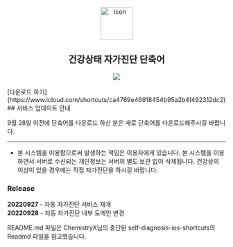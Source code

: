 <div align="center">
  <img width="75" src="https://camo.githubusercontent.com/7ffeb222931f4003ab84140e1524fda135247ece7c234e7e9e26a12d789ac7f2/68747470733a2f2f706c61792d6c682e676f6f676c6575736572636f6e74656e742e636f6d2f634b4950696677755748727772596732412d66546a32687a517970546656584655345359475a7a76782d6e477643704a54444e6b726c55667547434e5a776c415841" alt="icon" align="center">

  <h2>건강상태 자가진단 단축어</h2>
  <a href="https://toss.me/devlsj" title="개발자 후원하러 가기">
    <img src="https://img.shields.io/badge/Buy%20me%20a%20coffee-FFDD00?style=flat-square&logo=buymeacoffee&logoColor=black">
  </a>
</div>
<br>[다운로드 하기](https://www.icloud.com/shortcuts/ca4769e46918454b95a2b4f492312dc2)<br>
## 서비스 업데이트 안내

9월 28일 이전에 단축어를 다운로드 하신 분은 새로 단축어를 다운로드해주시길 바랍니다.
<hr />

- 본 시스템을 이용함으로써 발생하는 책임은 이용자에게 있습니다. 본 시스템을 이용하면서 서버로 수신되는 개인정보는 서버의 별도 보관 없이 삭제됩니다. 건강상의 이상이 있을 경우에는 직접 자가진단을 하시길 바랍니다. 

### Release
**20220927** - 자동 자가진단 서비스 재개<br>
**20220928** - 자동 자가진단 내부 도메인 변경

README.md 파일은 ChemistryX님의 중단된 self-diagnosis-ios-shortcuts의 Readmd 파일을 참고했습니다.
